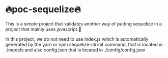 # 🔥poc-sequelize🔥

This is a simple project that validates another way of putting sequelize in a project that mainly uses javascript.🤔

In this project, we do not need to use index.js which is automatically generated by the yarn or npm sequelize-cli init command, that is located in ./models and also config.json that is located in ./config/config.json
